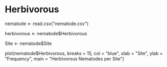 # Herbivorous
nematode <- read.csv("nematode.csv")

herbivorous <- nematode$Herbivorous

Site <- nematode$Site

plot(nematode$Herbivorous, 
     breaks = 15,
     col = "blue", 
     xlab = "Site",
     ylab = "Frequency",
     main = "Herbivorous Nematodes per Site")
